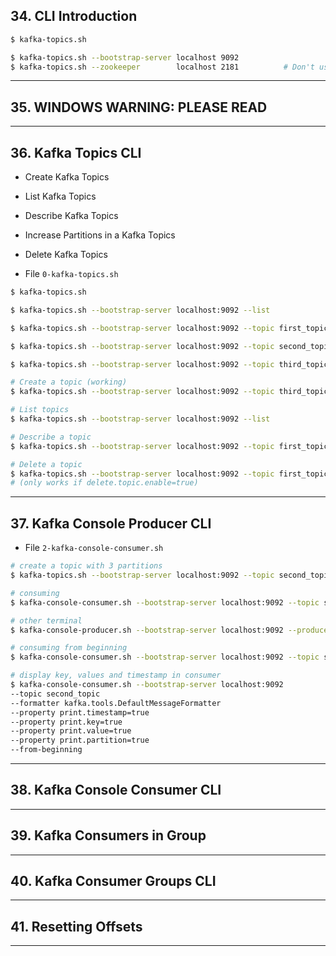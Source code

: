 ## 34. CLI Introduction

```bash
$ kafka-topics.sh
```

```bash
$ kafka-topics.sh --bootstrap-server localhost 9092
$ kafka-topics.sh --zookeeper        localhost 2181          # Don't use
```

***

## 35. WINDOWS WARNING: PLEASE READ

***

## 36. Kafka Topics CLI
* Create Kafka Topics
* List Kafka Topics
* Describe Kafka Topics
* Increase Partitions in a Kafka Topics
* Delete Kafka Topics

* File `0-kafka-topics.sh`
```bash
$ kafka-topics.sh 

$ kafka-topics.sh --bootstrap-server localhost:9092 --list 

$ kafka-topics.sh --bootstrap-server localhost:9092 --topic first_topic --create

$ kafka-topics.sh --bootstrap-server localhost:9092 --topic second_topic --create --partitions 3

$ kafka-topics.sh --bootstrap-server localhost:9092 --topic third_topic --create --partitions 3 --replication-factor 2

# Create a topic (working)
$ kafka-topics.sh --bootstrap-server localhost:9092 --topic third_topic --create --partitions 3 --replication-factor 1

# List topics
$ kafka-topics.sh --bootstrap-server localhost:9092 --list 

# Describe a topic
$ kafka-topics.sh --bootstrap-server localhost:9092 --topic first_topic --describe

# Delete a topic 
$ kafka-topics.sh --bootstrap-server localhost:9092 --topic first_topic --delete
# (only works if delete.topic.enable=true)
```
  
***

## 37. Kafka Console Producer CLI
*  File `2-kafka-console-consumer.sh`
```bash
# create a topic with 3 partitions
$ kafka-topics.sh --bootstrap-server localhost:9092 --topic second_topic --create --partitions 3

# consuming
$ kafka-console-consumer.sh --bootstrap-server localhost:9092 --topic second_topic

# other terminal
$ kafka-console-producer.sh --bootstrap-server localhost:9092 --producer-property partitioner.class=org.apache.kafka.clients.producer.RoundRobinPartitioner --topic second_topic

# consuming from beginning
$ kafka-console-consumer.sh --bootstrap-server localhost:9092 --topic second_topic --from-beginning

# display key, values and timestamp in consumer
$ kafka-console-consumer.sh --bootstrap-server localhost:9092
--topic second_topic
--formatter kafka.tools.DefaultMessageFormatter
--property print.timestamp=true
--property print.key=true
--property print.value=true
--property print.partition=true
--from-beginning
```

***

## 38. Kafka Console Consumer CLI

***

## 39. Kafka Consumers in Group

***

## 40. Kafka Consumer Groups CLI

***

## 41. Resetting Offsets

***
